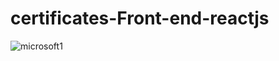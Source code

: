# certificates-Front-end-reactjs

![microsoft1](https://github.com/Memohacker/certificates-Front-end-reactjs/assets/92479948/331f8535-502f-4e5b-adef-3f0274ddb86a)
